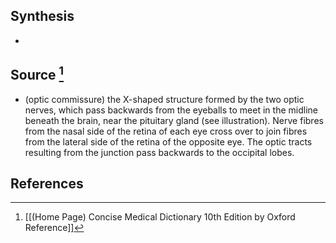 ## Synthesis
- 
## Source [^1]
- (optic commissure) the X-shaped structure formed by the two optic nerves, which pass backwards from the eyeballs to meet in the midline beneath the brain, near the pituitary gland (see illustration). Nerve fibres from the nasal side of the retina of each eye cross over to join fibres from the lateral side of the retina of the opposite eye. The optic tracts resulting from the junction pass backwards to the occipital lobes.
## References

[^1]: [[(Home Page) Concise Medical Dictionary 10th Edition by Oxford Reference]]